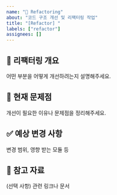 ```yaml
---
name: "🧹 Refactoring"
about: "코드 구조 개선 및 리팩터링 작업"
title: "[Refactor] "
labels: ["refactor"]
assignees: []
---
```


## 🔧 리팩터링 개요
어떤 부분을 어떻게 개선하려는지 설명해주세요.

## 🚨 현재 문제점
개선이 필요한 이유나 문제점을 정리해주세요.

## ✅ 예상 변경 사항
변경 범위, 영향 받는 모듈 등

## 📎 참고 자료
(선택 사항) 관련 링크나 문서
